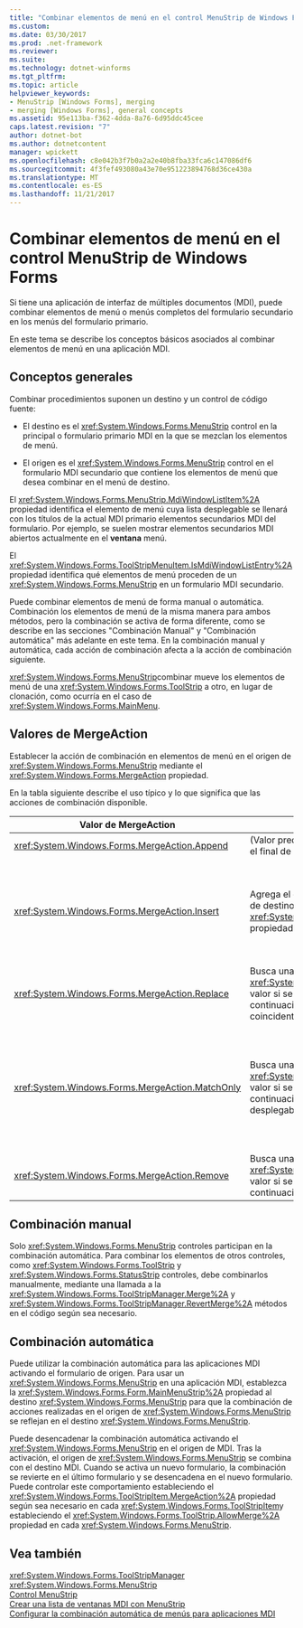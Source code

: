 ```yaml
---
title: "Combinar elementos de menú en el control MenuStrip de Windows Forms"
ms.custom: 
ms.date: 03/30/2017
ms.prod: .net-framework
ms.reviewer: 
ms.suite: 
ms.technology: dotnet-winforms
ms.tgt_pltfrm: 
ms.topic: article
helpviewer_keywords:
- MenuStrip [Windows Forms], merging
- merging [Windows Forms], general concepts
ms.assetid: 95e113ba-f362-4dda-8a76-6d95ddc45cee
caps.latest.revision: "7"
author: dotnet-bot
ms.author: dotnetcontent
manager: wpickett
ms.openlocfilehash: c8e042b3f7b0a2a2e40b8fba33fca6c147086df6
ms.sourcegitcommit: 4f3fef493080a43e70e951223894768d36ce430a
ms.translationtype: MT
ms.contentlocale: es-ES
ms.lasthandoff: 11/21/2017
---
```

# <a name="merging-menu-items-in-the-windows-forms-menustrip-control"></a>Combinar elementos de menú en el control MenuStrip de Windows Forms
Si tiene una aplicación de interfaz de múltiples documentos (MDI), puede combinar elementos de menú o menús completos del formulario secundario en los menús del formulario primario.  
  
 En este tema se describe los conceptos básicos asociados al combinar elementos de menú en una aplicación MDI.  
  
## <a name="general-concepts"></a>Conceptos generales  
 Combinar procedimientos suponen un destino y un control de código fuente:  
  
-   El destino es el <xref:System.Windows.Forms.MenuStrip> control en la principal o formulario primario MDI en la que se mezclan los elementos de menú.  
  
-   El origen es el <xref:System.Windows.Forms.MenuStrip> control en el formulario MDI secundario que contiene los elementos de menú que desea combinar en el menú de destino.  
  
 El <xref:System.Windows.Forms.MenuStrip.MdiWindowListItem%2A> propiedad identifica el elemento de menú cuya lista desplegable se llenará con los títulos de la actual MDI primario elementos secundarios MDI del formulario. Por ejemplo, se suelen mostrar elementos secundarios MDI abiertos actualmente en el **ventana** menú.  
  
 El <xref:System.Windows.Forms.ToolStripMenuItem.IsMdiWindowListEntry%2A> propiedad identifica qué elementos de menú proceden de un <xref:System.Windows.Forms.MenuStrip> en un formulario MDI secundario.  
  
 Puede combinar elementos de menú de forma manual o automática. Combinación los elementos de menú de la misma manera para ambos métodos, pero la combinación se activa de forma diferente, como se describe en las secciones "Combinación Manual" y "Combinación automática" más adelante en este tema. En la combinación manual y automática, cada acción de combinación afecta a la acción de combinación siguiente.  
  
 <xref:System.Windows.Forms.MenuStrip>combinar mueve los elementos de menú de una <xref:System.Windows.Forms.ToolStrip> a otro, en lugar de clonación, como ocurría en el caso de <xref:System.Windows.Forms.MainMenu>.  
  
## <a name="mergeaction-values"></a>Valores de MergeAction  
 Establecer la acción de combinación en elementos de menú en el origen de <xref:System.Windows.Forms.MenuStrip> mediante el <xref:System.Windows.Forms.MergeAction> propiedad.  
  
 En la tabla siguiente describe el uso típico y lo que significa que las acciones de combinación disponible.  
  
|Valor de MergeAction|Descripción|Uso típico|  
|-----------------------|-----------------|-----------------|  
|<xref:System.Windows.Forms.MergeAction.Append>|(Valor predeterminado) Agrega el elemento de origen hasta el final de la colección del elemento de destino.|Agregar elementos de menú al final del menú cuando se activa alguna parte del programa.|  
|<xref:System.Windows.Forms.MergeAction.Insert>|Agrega el elemento de origen a la colección del elemento de destino, en la ubicación especificada por el <xref:System.Windows.Forms.ToolStripItem.MergeIndex%2A> propiedad establecida en el elemento de origen.|Agregar elementos de menú a la mitad o al principio del menú cuando se activa alguna parte del programa.<br /><br /> Si el valor de <xref:System.Windows.Forms.ToolStripItem.MergeIndex%2A> es el mismo para ambos elementos de menú, se agregan en orden inverso. Establecer <xref:System.Windows.Forms.ToolStripItem.MergeIndex%2A> adecuadamente para conservar el orden original.|  
|<xref:System.Windows.Forms.MergeAction.Replace>|Busca una coincidencia de texto o utiliza el <xref:System.Windows.Forms.ToolStripItem.MergeIndex%2A> valor si se encuentra ninguna coincidencia de texto y, a continuación, reemplaza el elemento de menú de destino coincidente con el elemento de menú de origen.|Reemplazar un elemento de menú de destino con un elemento de menú de origen del mismo nombre que hace algo diferente.|  
|<xref:System.Windows.Forms.MergeAction.MatchOnly>|Busca una coincidencia de texto o utiliza el <xref:System.Windows.Forms.ToolStripItem.MergeIndex%2A> valor si se encuentra ninguna coincidencia de texto y, a continuación, agrega todos los elementos de lista desplegable desde el origen al destino.|Creación de una estructura de menús inserta o agrega elementos de menú en un submenú o quita elementos de menú de un submenú. Por ejemplo, puede agregar un elemento de menú de un formulario MDI secundario a un principal <xref:System.Windows.Forms.MenuStrip> **Guardar como** menú.<br /><br /> <xref:System.Windows.Forms.MergeAction.MatchOnly>le permite navegar por la estructura de menús sin realizar ninguna acción. Proporciona una manera de evaluar los elementos siguientes.|  
|<xref:System.Windows.Forms.MergeAction.Remove>|Busca una coincidencia de texto o utiliza el <xref:System.Windows.Forms.ToolStripItem.MergeIndex%2A> valor si se encuentra ninguna coincidencia de texto y, a continuación, quita el elemento de destino.|Quitar un elemento de menú desde el destino de <xref:System.Windows.Forms.MenuStrip>.|  
  
## <a name="manual-merging"></a>Combinación manual  
 Solo <xref:System.Windows.Forms.MenuStrip> controles participan en la combinación automática. Para combinar los elementos de otros controles, como <xref:System.Windows.Forms.ToolStrip> y <xref:System.Windows.Forms.StatusStrip> controles, debe combinarlos manualmente, mediante una llamada a la <xref:System.Windows.Forms.ToolStripManager.Merge%2A> y <xref:System.Windows.Forms.ToolStripManager.RevertMerge%2A> métodos en el código según sea necesario.  
  
## <a name="automatic-merging"></a>Combinación automática  
 Puede utilizar la combinación automática para las aplicaciones MDI activando el formulario de origen. Para usar un <xref:System.Windows.Forms.MenuStrip> en una aplicación MDI, establezca la <xref:System.Windows.Forms.Form.MainMenuStrip%2A> propiedad al destino <xref:System.Windows.Forms.MenuStrip> para que la combinación de acciones realizadas en el origen de <xref:System.Windows.Forms.MenuStrip> se reflejan en el destino <xref:System.Windows.Forms.MenuStrip>.  
  
 Puede desencadenar la combinación automática activando el <xref:System.Windows.Forms.MenuStrip> en el origen de MDI. Tras la activación, el origen de <xref:System.Windows.Forms.MenuStrip> se combina con el destino MDI. Cuando se activa un nuevo formulario, la combinación se revierte en el último formulario y se desencadena en el nuevo formulario. Puede controlar este comportamiento estableciendo el <xref:System.Windows.Forms.ToolStripItem.MergeAction%2A> propiedad según sea necesario en cada <xref:System.Windows.Forms.ToolStripItem>y estableciendo el <xref:System.Windows.Forms.ToolStrip.AllowMerge%2A> propiedad en cada <xref:System.Windows.Forms.MenuStrip>.  
  
## <a name="see-also"></a>Vea también  
 <xref:System.Windows.Forms.ToolStripManager>  
 <xref:System.Windows.Forms.MenuStrip>  
 [Control MenuStrip](../../../../docs/framework/winforms/controls/menustrip-control-windows-forms.md)  
 [Crear una lista de ventanas MDI con MenuStrip](../../../../docs/framework/winforms/controls/how-to-create-an-mdi-window-list-with-menustrip-windows-forms.md)  
 [Configurar la combinación automática de menús para aplicaciones MDI](../../../../docs/framework/winforms/controls/how-to-set-up-automatic-menu-merging-for-mdi-applications.md)
